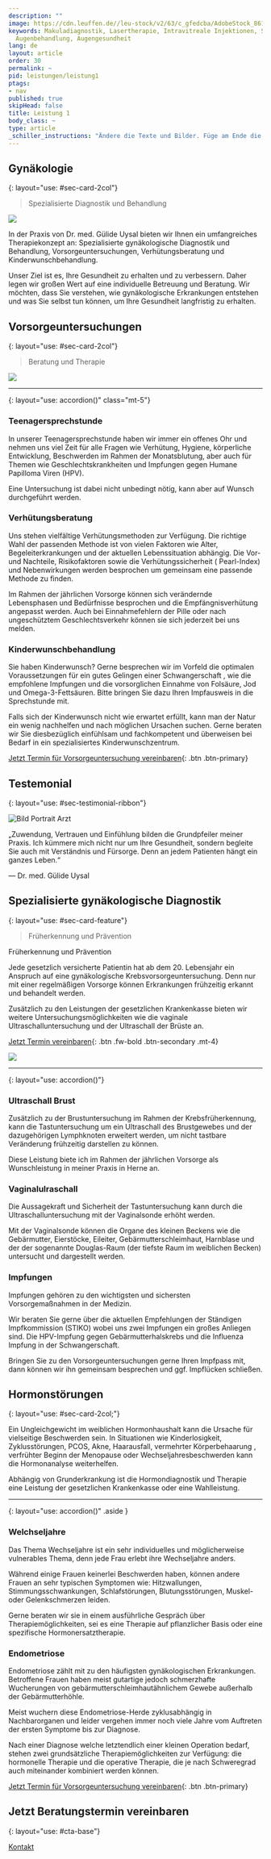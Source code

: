 ```yaml
---
description: ""
image: https://cdn.leuffen.de//leu-stock/v2/63/c_gfedcba/AdobeStock_86161955.webp
keywords: Makuladiagnostik, Lasertherapie, Intravitreale Injektionen, Sehschule, Augenarztpraxis,
  Augenbehandlung, Augengesundheit
lang: de
layout: article
order: 30
permalink: ~
pid: leistungen/leistung1
ptags:
- nav
published: true
skipHead: false
title: Leistung 1
body_class: ~
type: article
_schiller_instructions: "Ändere die Texte und Bilder. Füge am Ende die CTA ein. Gehe auf die im Context genannten Leistungen ein."
---
```


## Gynäkologie
{: layout="use: #sec-card-2col"}

> Spezialisierte Diagnostik und Behandlung

![](https://cdn.leuffen.de//uysal-k32/v2/2/108-77_gfedcba/portrait-10.webp)

In der Praxis von Dr. med. Gülide Uysal bieten wir Ihnen ein umfangreiches Therapiekonzept an: Spezialisierte gynäkologische Diagnostik und Behandlung, Vorsorgeuntersuchungen, Verhütungsberatung und Kinderwunschbehandlung.

Unser Ziel ist es, Ihre Gesundheit zu erhalten und zu verbessern. Daher legen wir großen Wert auf eine individuelle Betreuung und Beratung. Wir möchten, dass Sie verstehen, wie gynäkologische Erkrankungen entstehen und was Sie selbst tun können, um Ihre Gesundheit langfristig zu erhalten.


## Vorsorgeuntersuchungen
{: layout="use: #sec-card-2col"}

> Beratung und Therapie
> 
![](https://cdn.leuffen.de//leu-stock/v2/51/3623-2415_gfedcba/contraception-pills-on-blue-background-birth-cont-2022-09-29-22-43-06-utc.webp)


---
{: layout="use: accordion()" class="mt-5"}

### Teenagersprechstunde

In unserer Teenagersprechstunde haben wir immer ein  offenes Ohr und nehmen uns viel Zeit für alle Fragen wie Verhütung, Hygiene, körperliche Entwicklung, Beschwerden im Rahmen der Monatsblutung, aber auch für  Themen wie Geschlechtskrankheiten und Impfungen gegen Humane Papilloma Viren (HPV). 

Eine Untersuchung ist dabei nicht unbedingt nötig, kann aber auf Wunsch durchgeführt werden.


### Verhütungsberatung

Uns stehen vielfältige Verhütungsmethoden zur Verfügung.
Die richtige Wahl der passenden Methode ist von vielen Faktoren  wie Alter, Begeleiterkrankungen und der aktuellen Lebenssituation abhängig.  Die Vor- und Nachteile,  Risikofaktoren sowie die Verhütungssicherheit ( Pearl-Index)  und Nebenwirkungen  werden besprochen um gemeinsam eine passende Methode zu finden.  

Im Rahmen der jährlichen Vorsorge  können sich verändernde  Lebensphasen und Bedürfnisse  besprochen und  die Empfängnisverhütung angepasst werden. Auch bei  Einnahmefehlern der Pille oder nach ungeschütztem Geschlechtsverkehr können sie sich jederzeit bei uns melden. 


### Kinderwunschbehandlung

Sie haben Kinderwunsch?
Gerne besprechen wir  im Vorfeld  die optimalen Voraussetzungen für ein gutes Gelingen einer Schwangerschaft , wie die empfohlene Impfungen und die  vorsorglichen Einnahme von Folsäure, Jod und Omega-3-Fettsäuren. Bitte bringen Sie dazu Ihren Impfausweis in die Sprechstunde mit.

Falls sich der Kinderwunsch nicht wie erwartet erfüllt, kann man der Natur ein wenig nachhelfen und nach möglichen Ursachen suchen.
Gerne beraten wir Sie diesbezüglich  einfühlsam und fachkompetent  und überweisen bei Bedarf in ein spezialisiertes Kinderwunschzentrum.

[Jetzt Termin für Vorsorgeuntersuchung vereinbaren](/kontakt){: .btn .btn-primary}


## Testemonial
{: layout="use: #sec-testimonial-ribbon"}

![Bild Portrait Arzt](https://cdn.leuffen.de/hyperpage-components/v1.0//img/default-person-female.jpg)

„Zuwendung, Vertrauen und Einfühlung bilden die Grundpfeiler meiner Praxis. Ich kümmere mich nicht nur um Ihre Gesundheit, sondern begleite Sie auch mit Verständnis und Fürsorge. Denn an jedem Patienten hängt ein ganzes Leben.“

— Dr. med. Gülide Uysal

## Spezialisierte gynäkologische Diagnostik
{: layout="use: #sec-card-feature"}

> Früherkennung und Prävention

Früherkennung und Prävention

Jede gesetzlich versicherte Patientin hat ab dem 20. Lebensjahr ein Anspruch auf eine gynäkologische Krebsvorsorgeuntersuchung.
Denn nur mit einer regelmäßigen Vorsorge können Erkrankungen frühzeitig erkannt und behandelt werden. 

 
Zusätzlich zu den Leistungen der gesetzlichen Krankenkasse bieten wir weitere Untersuchungsmöglichkeiten wie die vaginale Ultraschalluntersuchung und der Ultraschall der Brüste an. 



[Jetzt Termin vereinbaren](info@frauenärztin-uysal.de){: .btn .fw-bold .btn-secondary .mt-4}


![](https://cdn.leuffen.de//leu-stock/v2/51/3623-2415_gfedcba/contraception-pills-on-blue-background-birth-cont-2022-09-29-22-43-06-utc.webp)


---
{: layout="use: accordion()"}

### Ultraschall Brust

Zusätzlich zu der Brustuntersuchung im Rahmen der Krebsfrüherkennung, kann die Tastuntersuchung um ein Ultraschall des Brustgewebes und der dazugehörigen Lymphknoten erweitert werden, um nicht tastbare Veränderung frühzeitig darstellen zu können.

Diese Leistung biete ich   im Rahmen der jährlichen Vorsorge  als Wunschleistung in meiner Praxis in Herne an.  


### Vaginalulraschall 

Die Aussagekraft und Sicherheit der Tastuntersuchung  kann durch die Ultraschalluntersuchung mit der Vaginalsonde erhöht werden.

Mit der Vaginalsonde können  die Organe des kleinen Beckens wie die Gebärmutter, Eierstöcke, Eileiter,  Gebärmutterschleimhaut, Harnblase und der  der sogenannte Douglas-Raum (der tiefste Raum im weiblichen Becken) untersucht und dargestellt werden. 



### Impfungen

Impfungen gehören zu den wichtigsten und sichersten Vorsorgemaßnahmen in der Medizin.

Wir beraten Sie gerne über die aktuellen Empfehlungen der Ständigen Impfkommission (STIKO) wobei uns zwei Impfungen ein großes Anliegen sind.
Die HPV-Impfung gegen Gebärmutterhalskrebs und die Influenza Impfung in der Schwangerschaft.

Bringen Sie zu den Vorsorgeuntersuchungen gerne Ihren Impfpass mit, dann können wir ihn gemeinsam besprechen und ggf. Impflücken schließen. 



## Hormonstörungen
{: layout="use: #sec-card-2col;"}

Ein Ungleichgewicht im weiblichen Hormonhaushalt kann  die Ursache für vielseitige Beschwerden sein.
In Situationen wie Kinderlosigkeit, Zyklusstörungen, PCOS, Akne, Haarausfall, vermehrter Körperbehaarung , verfrühter Beginn der Menopause oder  Wechseljahresbeschwerden kann die Hormonanalyse weiterhelfen.

Abhängig von  Grunderkrankung ist die Hormondiagnostik und Therapie eine Leistung der gesetzlichen Krankenkasse oder eine Wahlleistung.


---
{: layout="use: accordion()" .aside }



### Welchseljahre

Das Thema Wechseljahre ist ein  sehr individuelles und möglicherweise vulnerables Thema, denn jede Frau erlebt ihre Wechseljahre anders. 

Während einige  Frauen keinerlei Beschwerden haben, können andere Frauen an sehr typischen Symptomen wie: Hitzwallungen, Stimmungsschwankungen, Schlafstörungen, Blutungsstörungen, Muskel-oder Gelenkschmerzen leiden.

Gerne beraten wir sie in einem ausführliche Gespräch über Therapiemöglichkeiten, sei es eine Therapie  auf pflanzlicher Basis oder eine spezifische Hormonersatztherapie.




### Endometriose

Endometriose zählt mit zu den häufigsten gynäkologischen Erkrankungen. Betroffene Frauen haben meist  gutartige jedoch  schmerzhafte Wucherungen von gebärmutterschleimhautähnlichem  Gewebe außerhalb der Gebärmutterhöhle. 

Meist wuchern diese Endometriose-Herde  zyklusabhängig in Nachbarorganen  und  leider vergehen immer noch viele Jahre vom Auftreten der ersten Symptome bis zur Diagnose. 

Nach einer Diagnose welche  letztendlich einer kleinen Operation bedarf, stehen zwei grundsätzliche Therapiemöglichkeiten zur Verfügung: die  hormonelle Therapie und die operative Therapie, die  je nach Schweregrad auch miteinander kombiniert werden können. 


[Jetzt Termin für Vorsorgeuntersuchung vereinbaren](/kontakt){: .btn .btn-primary}




<!-- @todo: Nachfolgend Call to Action: Immer Einfügen und Links/Text anpassen -->

## Jetzt Beratungstermin vereinbaren
{: layout="use: #cta-base"}

[Kontakt](/kontakt)
